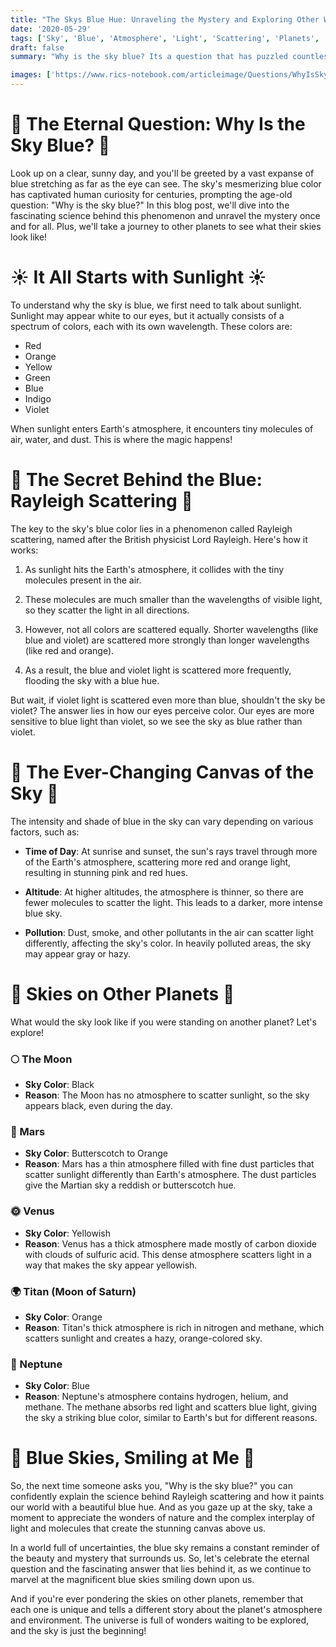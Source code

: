 ```yaml
---
title: "The Skys Blue Hue: Unraveling the Mystery and Exploring Other Worlds"
date: '2020-05-29'
tags: ['Sky', 'Blue', 'Atmosphere', 'Light', 'Scattering', 'Planets', 'Astronomy','Questions']
draft: false
summary: "Why is the sky blue? Its a question that has puzzled countless generations. In this blog post, we unravel the mystery behind the skys captivating blue hue and explore what the sky looks like on other planets."

images: ['https://www.rics-notebook.com/articleimage/Questions/WhyIsSkyBlue.png']
---
```


# 🌌 The Eternal Question: Why Is the Sky Blue? 🌌

Look up on a clear, sunny day, and you'll be greeted by a vast expanse of blue stretching as far as the eye can see. The sky's mesmerizing blue color has captivated human curiosity for centuries, prompting the age-old question: "Why is the sky blue?" In this blog post, we'll dive into the fascinating science behind this phenomenon and unravel the mystery once and for all. Plus, we'll take a journey to other planets to see what their skies look like!

# ☀️ It All Starts with Sunlight ☀️

To understand why the sky is blue, we first need to talk about sunlight. Sunlight may appear white to our eyes, but it actually consists of a spectrum of colors, each with its own wavelength. These colors are:

- Red
- Orange
- Yellow
- Green
- Blue
- Indigo
- Violet

When sunlight enters Earth's atmosphere, it encounters tiny molecules of air, water, and dust. This is where the magic happens!

# 🌈 The Secret Behind the Blue: Rayleigh Scattering 🌈

The key to the sky's blue color lies in a phenomenon called Rayleigh scattering, named after the British physicist Lord Rayleigh. Here's how it works:

1. As sunlight hits the Earth's atmosphere, it collides with the tiny molecules present in the air.

2. These molecules are much smaller than the wavelengths of visible light, so they scatter the light in all directions.

3. However, not all colors are scattered equally. Shorter wavelengths (like blue and violet) are scattered more strongly than longer wavelengths (like red and orange).

4. As a result, the blue and violet light is scattered more frequently, flooding the sky with a blue hue.

But wait, if violet light is scattered even more than blue, shouldn't the sky be violet? The answer lies in how our eyes perceive color. Our eyes are more sensitive to blue light than violet, so we see the sky as blue rather than violet.

# 🌅 The Ever-Changing Canvas of the Sky 🌅

The intensity and shade of blue in the sky can vary depending on various factors, such as:

- **Time of Day**: At sunrise and sunset, the sun's rays travel through more of the Earth's atmosphere, scattering more red and orange light, resulting in stunning pink and red hues.

- **Altitude**: At higher altitudes, the atmosphere is thinner, so there are fewer molecules to scatter the light. This leads to a darker, more intense blue sky.

- **Pollution**: Dust, smoke, and other pollutants in the air can scatter light differently, affecting the sky's color. In heavily polluted areas, the sky may appear gray or hazy.

# 🌌 Skies on Other Planets 🌌

What would the sky look like if you were standing on another planet? Let's explore!

### 🌕 The Moon
- **Sky Color**: Black
- **Reason**: The Moon has no atmosphere to scatter sunlight, so the sky appears black, even during the day.

### 🔴 Mars
- **Sky Color**: Butterscotch to Orange
- **Reason**: Mars has a thin atmosphere filled with fine dust particles that scatter sunlight differently than Earth's atmosphere. The dust particles give the Martian sky a reddish or butterscotch hue.

### 🌞 Venus
- **Sky Color**: Yellowish
- **Reason**: Venus has a thick atmosphere made mostly of carbon dioxide with clouds of sulfuric acid. This dense atmosphere scatters light in a way that makes the sky appear yellowish.

### 🌍 Titan (Moon of Saturn)
- **Sky Color**: Orange
- **Reason**: Titan's thick atmosphere is rich in nitrogen and methane, which scatters sunlight and creates a hazy, orange-colored sky.

### 🔵 Neptune
- **Sky Color**: Blue
- **Reason**: Neptune's atmosphere contains hydrogen, helium, and methane. The methane absorbs red light and scatters blue light, giving the sky a striking blue color, similar to Earth's but for different reasons.

# 💙 Blue Skies, Smiling at Me 💙

So, the next time someone asks you, "Why is the sky blue?" you can confidently explain the science behind Rayleigh scattering and how it paints our world with a beautiful blue hue. And as you gaze up at the sky, take a moment to appreciate the wonders of nature and the complex interplay of light and molecules that create the stunning canvas above us.

In a world full of uncertainties, the blue sky remains a constant reminder of the beauty and mystery that surrounds us. So, let's celebrate the eternal question and the fascinating answer that lies behind it, as we continue to marvel at the magnificent blue skies smiling down upon us.

And if you're ever pondering the skies on other planets, remember that each one is unique and tells a different story about the planet's atmosphere and environment. The universe is full of wonders waiting to be explored, and the sky is just the beginning!
